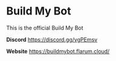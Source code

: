 # Build My Bot
 This is the official Build My Bot


**Discord**
https://discord.gg/vgPEmsv

**Website**
https://buildmybot.flarum.cloud/
